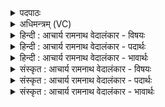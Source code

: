 <details><summary>पदपाठः</summary>

ऊ꣣र्जा꣢। मि꣣त्रः꣢। मि꣣। त्रः꣢। व꣡रु꣢꣯णः। पि꣣न्वत। इ꣡डाः꣢꣯। पी꣡व꣢꣯रीम्। इ꣡ष꣢꣯म्। कृ꣣णुहि꣢। नः꣣। इन्द्र। ४५५।
</details>

<details><summary>अधिमन्त्रम् (VC)</summary>

- विश्वेदेवाः
- आत्रेयः
- द्विपदा त्रिष्टुप्
- धैवतः
- ऐन्द्रं काण्डम्
</details>

<details><summary>हिन्दी : आचार्य रामनाथ वेदालंकार - विषयः</summary>

अगले मन्त्र के देवता विश्वेदेवाः हैं। इसमें यह विषय है कि इन्द्र, मित्र और वरुण हमारे लिए क्या करें।
</details>

<details><summary>हिन्दी : आचार्य रामनाथ वेदालंकार - पदार्थः</summary>

पदार्थान्वयभाषाः -  प्रथम—परमात्मा आदि के पक्ष में। हे (इन्द्र) परमैश्वर्यशाली परमात्मन् ! आप, (मित्रः) सूर्य और (वरुणः) वायु, मिलकर (ऊर्जा) रस से (इडाः) भूमियों को (पिन्वत) सींचो। हे इन्द्र परमात्मन् ! आप (नः) हमारे लिए (पीवरीम्) प्रचुर (इषम्) धान्य-सम्पत्ति को (कृणुहि) उत्पन्न करो, जिससे हम दुर्भिक्ष आदि से पीड़ित न हों ॥ द्वितीय—शरीर के पक्ष में। हे (इन्द्र) मेरे जीवात्मन् ! तू, (मित्रः) प्राण और (वरुणः) अपान मिलकर (ऊर्जा) बल के साथ (इडाः) मधुर वाणियों को (पिन्वत) प्रेरित करो। हे इन्द्र जीवात्मन् ! तू (नः) हमारे लिए (पीवरीम्) प्रचुर (इषम्) ज्ञान-सम्पदा को (कृणुहि) उत्पन्न कर ॥ तृतीय—राष्ट्र के पक्ष में। हे (इन्द्र) ऐश्वर्यवान् राजन् ! आप (मित्रः) राजमन्त्री और (वरुणः) सेनापति, मिलकर (ऊर्जा) अन्न के साथ (इडाः) भूमियों और गौओं को (पिन्वत) बहुतायत से प्रदान करो। हे इन्द्र राजन् ! आप (इषम्) प्रजा को (पीवरीम्) समृद्ध (कृणुहि) करो ॥९॥ इस मन्त्र में श्लेषालङ्कार है ॥९॥
</details>

<details><summary>हिन्दी : आचार्य रामनाथ वेदालंकार - भावार्थः</summary>

भावार्थभाषाः -  परमात्मा, जीवात्मा और राजा मन, बुद्धि, प्राण, अपान, सूर्य, वायु, सचिव, सेनापति आदियों के साथ मिलकर भोज्य, पेय, बल, वाणी, भूमि, गाय आदि सम्पदाओं से हमें समृद्ध करें ॥९॥
</details>

<details><summary>संस्कृत : आचार्य रामनाथ वेदालंकार - विषयः</summary>

अथ विश्वेदेवा देवताः। इन्द्रमित्रवरुणा अस्मभ्यं किं कुर्वन्त्वित्याह।
</details>

<details><summary>संस्कृत : आचार्य रामनाथ वेदालंकार - पदार्थः</summary>

पदार्थान्वयभाषाः -  प्रथमः—परमात्मादिपरः। हे (इन्द्र) परमैश्वर्यशालिन् परमात्मन् ! त्वम्, (मित्रः) सूर्यः, (वरुणः) वायुश्च संभूय (ऊर्जा) रसेन। ऊर्ग् वा आपो रसः। कौ० ब्रा० १२।१। (इडाः) भूमीः। इडा इति पृथिवीनाम। निघं० १।१। (पिन्वत) सिञ्चत। पिवि सेवने सेचने च, भ्वादिः। हे इन्द्र परमात्मन् ! त्वम् (नः) अस्मभ्यम् (पीवरीम्) स्थूलां, प्रचुरामित्यर्थः (इषम्) सस्यसम्पदम् (कृणुहि) कुरु, येन वयं दुर्भिक्षादिभिर्न पीड्येमहि ॥ अथ द्वितीयः—शरीरपरः। हे (इन्द्र) मदीय जीवात्मन् ! त्वम्, (मित्रः) प्राणः, (वरुणः) अपानश्च। प्राणापानौ मित्रावरुणौ। तां० ब्रा० ६।१०।५। संभूय (ऊर्जा) बलेन। ऊर्ज बलप्राणनयोः, चुरादिः। (इडाः) मधुरा वाचः। इडा इति वाङ्नाम। निघं० १।११। (पिन्वत) प्रेरयत। हे मदीय अन्तरात्मन् ! त्वम् (नः) अस्मभ्यम् (पीवरीम्) प्रचुराम् (इषम्) ज्ञानसम्पत्तिम् (कृणुहि) कुरु ॥ अथ तृतीयः—राष्ट्रपरः। हे (इन्द्र) ऐश्वर्यवन् राजन् ! त्वम्, (मित्रः) अमात्यः, (वरुणः) सेनापतिश्च, संभूय (ऊर्जा) अन्नेन सह। ऊर्क् इति अन्ननाम। निघं० २।७। (इडाः) भूमीः धेनूश्च। इडा इति पृथिवीनाम गोनाम च। निघं० १।१, २।११। (पिन्वत) बाहुल्येन प्रयच्छत। हे इन्द्र राजन् ! त्वम् (इषम्) प्रजाम्। प्रजा वा इषः। श० १।७।३।१४। (पीवरीम्) समृद्धाम् (कृणुहि) कुरु ॥९॥ अत्र श्लेषालङ्कारः ॥९॥
</details>

<details><summary>संस्कृत : आचार्य रामनाथ वेदालंकार - भावार्थः</summary>

भावार्थभाषाः -  परमात्मा जीवात्मा नृपतिश्च मनोबुद्धिप्राणापानसूर्यवायुसचिव- सेनापत्यादिभिः सह संभूय भोज्यपेयबलवाग्भूमिधेन्वादिसम्पद्भिः सर्वान् समृद्धान् कुर्वन्तु ॥९॥
</details>